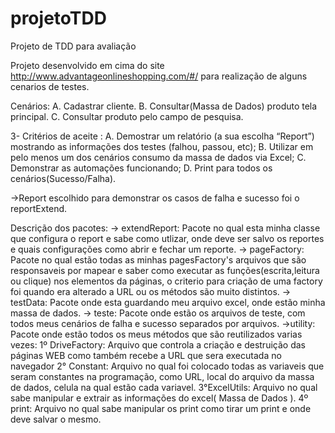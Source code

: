 # projetoTDD
Projeto de TDD para avaliação

Projeto desenvolvido em cima do site http://www.advantageonlineshopping.com/#/ para realização de alguns cenarios de testes.

Cenários:
A.	Cadastrar cliente.
B.	Consultar(Massa de Dados) produto tela principal.
C.	Consultar produto pelo campo de pesquisa.

3-	Critérios de aceite :
A.	Demostrar um relatório (a sua escolha “Report”) mostrando as informações dos testes (falhou, passou, etc);
B.	Utilizar em pelo menos um dos cenários consumo da massa de dados via Excel;
C.	Demonstrar as automações funcionando;
D.	Print para todos os cenários(Sucesso/Falha).

 ->Report escolhido para demonstrar os casos de falha e sucesso foi o reportExtend.
 
 Descrição dos pacotes:
  -> extendReport: Pacote no qual esta minha classe que configura o report e sabe como utlizar, onde deve ser salvo os reportes e quais configurações como abrir e fechar um reporte.
  -> pageFactory: Pacote no qual estão todas as minhas pagesFactory's arquivos que são responsaveis por mapear e saber como executar as funções(escrita,leitura ou clique) nos elementos da páginas, o criterio para criação de uma factory foi quando era alterado a URL ou os métodos são muito distintos.
  -> testData: Pacote onde esta guardando meu arquivo excel, onde estão minha massa de dados.
  -> teste: Pacote onde estão os arquivos de teste, com todos meus cenários de falha e sucesso separados por arquivos.
  ->utility: Pacote onde estão todos os meus métodos que são reutilizados varias vezes:
    1º DriveFactory: Arquivo que controla a criação e destruição das páginas WEB como também recebe a URL que sera executada no navegador
    2° Constant: Arquivo no qual foi colocado todas as variaveis que seram constantes na programação, como URL, local do arquivo da massa de dados, celula na qual estão cada variavel.
    3°ExcelUtils: Arquivo no qual sabe manipular e extrair as informações do excel( Massa de Dados ).
    4º print: Arquivo no qual sabe manipular os print como tirar um print e onde deve salvar o mesmo.
